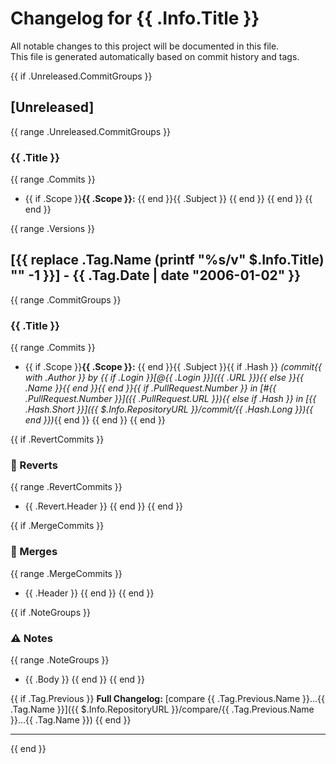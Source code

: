 # Changelog for {{ .Info.Title }}

All notable changes to this project will be documented in this file.  
This file is generated automatically based on commit history and tags.

{{ if .Unreleased.CommitGroups }}
## [Unreleased]
{{ range .Unreleased.CommitGroups }}
### {{ .Title }}
{{ range .Commits }}
- {{ if .Scope }}**{{ .Scope }}:** {{ end }}{{ .Subject }}
{{ end }}
{{ end }}
{{ end }}

{{ range .Versions }}
## [{{ replace .Tag.Name (printf "%s/v" $.Info.Title) "" -1 }}] - {{ .Tag.Date | date "2006-01-02" }}

{{ range .CommitGroups }}
### {{ .Title }}
{{ range .Commits }}
- {{ if .Scope }}**{{ .Scope }}:** {{ end }}{{ .Subject }}{{ if .Hash }} *(commit{{ with .Author }} by {{ if .Login }}[@{{ .Login }}]({{ .URL }}){{ else }}{{ .Name }}{{ end }}{{ end }}{{ if .PullRequest.Number }} in [#{{ .PullRequest.Number }}]({{ .PullRequest.URL }}){{ else if .Hash }} in [{{ .Hash.Short }}]({{ $.Info.RepositoryURL }}/commit/{{ .Hash.Long }}){{ end }})*{{ end }}
{{ end }}
{{ end }}

{{ if .RevertCommits }}
### 🔄 Reverts
{{ range .RevertCommits }}
- {{ .Revert.Header }}
{{ end }}
{{ end }}

{{ if .MergeCommits }}
### 🔀 Merges
{{ range .MergeCommits }}
- {{ .Header }}
{{ end }}
{{ end }}

{{ if .NoteGroups }}
### ⚠️ Notes
{{ range .NoteGroups }}
- {{ .Body }}
{{ end }}
{{ end }}

{{ if .Tag.Previous }}
**Full Changelog:** [compare {{ .Tag.Previous.Name }}...{{ .Tag.Name }}]({{ $.Info.RepositoryURL }}/compare/{{ .Tag.Previous.Name }}...{{ .Tag.Name }})
{{ end }}

---
{{ end }}
